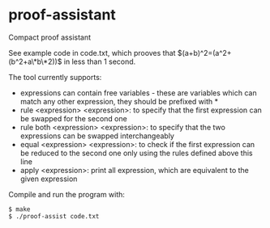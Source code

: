 # proof-assistant
Compact proof assistant

See example code in code.txt, which prooves that $(a+b)^2=(a^2+(b^2+a\*b\*2))$ in less than 1 second.

The tool currently supports:
* expressions can contain free variables - these are variables which can match any other expression, they should be prefixed with \*
* rule \<expression\> \<expression\>: to specify that the first expression can be swapped for the second one
* rule both \<expression\> \<expression\>: to specify that the two expressions can be swapped interchangeably
* equal \<expression\> \<expression\>: to check if the first expression can be reduced to the second one only using the rules defined above this line
* apply \<expression\>: print all expression, which are equivalent to the given expression

Compile and run the program with:
```
$ make
$ ./proof-assist code.txt
```
